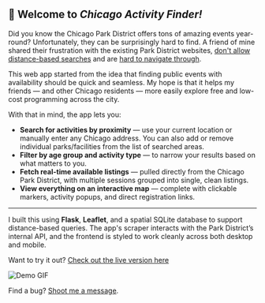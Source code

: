 ## 🌳 Welcome to *Chicago Activity Finder!*

Did you know the Chicago Park District offers tons of amazing events year-round? Unfortunately, they can be surprisingly hard to find. A friend of mine shared their frustration with the existing Park District websites, [don't allow distance-based searches](https://anc.apm.activecommunities.com/chicagoparkdistrict/activity/search?) and are [hard to navigate through](https://www.chicagoparkdistrict.com/news/category/programs).

This web app started from the idea that finding public events with availability should be quick and seamless. My hope is that it helps my friends — and other Chicago residents — more easily explore free and low-cost programming across the city.

With that in mind, the app lets you:

- **Search for activities by proximity** — use your current location or manually enter any Chicago address. You can also add or remove individual parks/facilities from the list of searched areas.
- **Filter by age group and activity type** — to narrow your results based on what matters to you.
- **Fetch real-time available listings** — pulled directly from the Chicago Park District, with multiple sessions grouped into single, clean listings.
- **View everything on an interactive map** — complete with clickable markers, activity popups, and direct registration links.

---

I built this using **Flask**, **Leaflet**, and a spatial SQLite database to support distance-based queries. The app's scraper interacts with the Park District’s internal API, and the frontend is styled to work cleanly across both desktop and mobile.

Want to try it out? [Check out the live version here](https://www.chicagoactivities.onrender.com)

![Demo GIF](static/read_me.gif)

Find a bug? [Shoot me a message](https://github.com/evanfantozzi).
